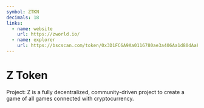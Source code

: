```yaml
---
symbol: ZTKN
decimals: 18
links:
  - name: website
    url: https://zworld.io/
  - name: explorer
    url: https://bscscan.com/token/0x3D1FC6A9Aa0116780ae3a406Aa1d80dAaFC4d2a4
---
```


# Z Token

Project: Z is a fully decentralized, community-driven project to create a game of all games connected with cryptocurrency.
